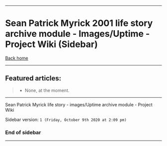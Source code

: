 
***

# Sean Patrick Myrick 2001 life story archive module - Images/Uptime - Project Wiki (Sidebar)

[Back home](https://github.com/seanpm2001/SeanPatrickMyrick2001_Images_Uptime/wiki/)

***

## Featured articles:

> * None, at the moment.

***

Sean Patrick Myrick life story - images/Uptime archive module - Project Wiki

Sidebar version: `1 (Friday, October 9th 2020 at 2:09 pm)`

### End of sidebar

***
